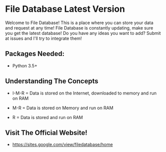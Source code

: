 # File Database Latest Version

Welcome to File Database! This is a place where you can store your data and request at any time!
File Database is constantly updating, make sure you get the latest database!
Do you have any ideas you want to add? Submit at issues and I'll try to integrate them!

## Packages Needed:
 - Python 3.5+
 
 ## Understanding The Concepts
 - I-M-R = Data is stored on the Internet, downloaded to memory and run on RAM

 - M-R = Data is stored on Memory and run on RAM

 - R = Data is stored and run on RAM
 
 ## Visit The Official Website!
  - https://sites.google.com/view/filedatabase/home
